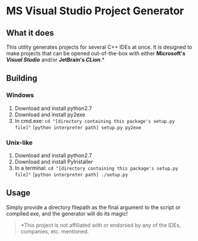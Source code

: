 MS Visual Studio Project Generator
=========

## What it does
This utility generates projects for several C++ IDEs at once. 
It is designed to make projects that can be opened out-of-the-box with either **Microsoft's _Visual Studio_** and/or **JetBrain's _CLion_**.\*


## Building
### Windows
1. Download and install python2.7
2. Download and install py2exe
3. In cmd.exe: 
	 `cd "[directory containing this package's setup.py file]"`
	 `[python interpreter path] setup.py py2exe`

### Unix-like
1. Download and install python2.7
2. Download and install PyInstaller
3. In a terminal:
	 `cd "[directory containing this package's setup.py file]"`
	 `[python interpreter path] ./setup.py`

## Usage
Simply provide a directory filepath as the final argument to the script or compiled exe, and the generator will do its magic!


>  \*This project is not affiliated with or endorsed by any of the IDEs, companies, etc. mentioned.
